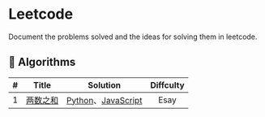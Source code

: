 # Leetcode

Document the problems solved and the ideas for solving them in leetcode.

## 🦠 Algorithms

|  #   |                         Title                         |                           Solution                           | Diffculty |
| :--: | :---------------------------------------------------: | :----------------------------------------------------------: | :-------: |
|  1   | [两数之和](https://leetcode-cn.com/problems/two-sum/) | [Python](./algorithms/python/twoSum/twoSum.py)、[JavaScript](./algorithms/js/twoSum/twoSum.js) |   Esay    |
